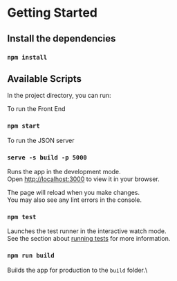 # Getting Started 

## Install the dependencies

### `npm install`


## Available Scripts

In the project directory, you can run:

To run the Front End
### `npm start`

To run the JSON server
### `serve -s build -p 5000`

Runs the app in the development mode.\
Open [http://localhost:3000](http://localhost:3000) to view it in your browser.

The page will reload when you make changes.\
You may also see any lint errors in the console.

### `npm test`

Launches the test runner in the interactive watch mode.\
See the section about [running tests](https://facebook.github.io/create-react-app/docs/running-tests) for more information.

### `npm run build`

Builds the app for production to the `build` folder.\


